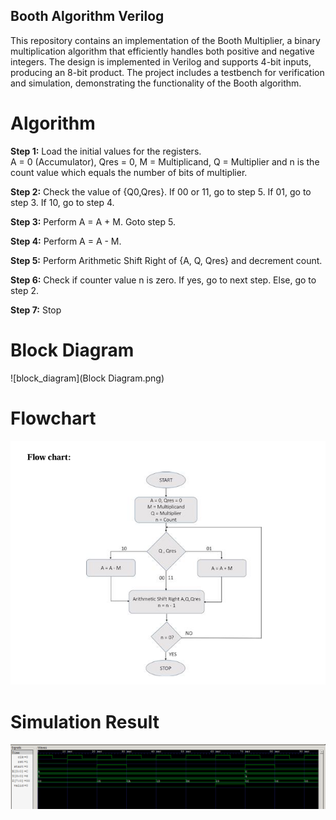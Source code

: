 ## Booth Algorithm Verilog
This repository contains an implementation of the Booth Multiplier, a binary multiplication algorithm that efficiently handles both positive and negative integers. The design is implemented in Verilog and supports 4-bit inputs, producing an 8-bit product. The project includes a testbench for verification and simulation, demonstrating the functionality of the Booth algorithm.

# Algorithm
**Step 1:** Load the initial values for the registers.  
A = 0 (Accumulator), Qres = 0, M = Multiplicand, Q = Multiplier and n is the count value which 
equals the number of bits of multiplier. 
 
**Step 2:** Check the value of {Q0,Qres}. If 00 or 11, go to step 5. If 01, go to step 3. If 10, go to 
step 4. 
 
**Step 3:** Perform A = A + M. Goto step 5.      
   
**Step 4:** Perform A = A - M. 
 
**Step 5:** Perform Arithmetic Shift Right of {A, Q, Qres} and decrement count.  
 
**Step 6:** Check if counter value n is zero. If yes, go to next step. Else, go to step 2. 
 
**Step 7:** Stop 

# Block Diagram
![block_diagram](Block Diagram.png)

# Flowchart
![flowchart](booth_flowchart.png)

# Simulation Result
![output](output.png)
